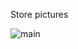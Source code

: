 Store pictures

![main](https://github.com/non-knife/whale-starry/blob/test_team_0%5D-testing-for-pr/stl/test_team/unit/img/main_test.png)
